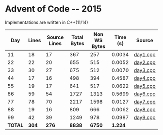 # Advent of Code -- 2015

Implementations are written in C++(11/14)

Day | Lines | Source Lines | Total Bytes | Non WS Bytes | Time (s) | Source
----|-------|--------------|-------------|--------------|----------|-------
11 | 18 | 17 | 367 | 257 | 0.0034 | [day1.cpp](https://github.com/willkill07/adventofcode/blob/master/src/day1/day1.cpp)
22 | 22 | 20 | 655 | 515 | 0.0052 | [day2.cpp](https://github.com/willkill07/adventofcode/blob/master/src/day2/day2.cpp)
33 | 30 | 27 | 675 | 512 | 0.0070 | [day3.cpp](https://github.com/willkill07/adventofcode/blob/master/src/day3/day3.cpp)
44 | 17 | 16 | 498 | 394 | 0.4587 | [day4.cpp](https://github.com/willkill07/adventofcode/blob/master/src/day4/day4.cpp)
55 | 19 | 17 | 641 | 517 | 0.0622 | [day5.cpp](https://github.com/willkill07/adventofcode/blob/master/src/day5/day5.cpp)
66 | 59 | 54 | 1727 | 1313 | 0.5699 | [day6.cpp](https://github.com/willkill07/adventofcode/blob/master/src/day6/day6.cpp)
77 | 78 | 70 | 2217 | 1598 | 0.0127 | [day7.cpp](https://github.com/willkill07/adventofcode/blob/master/src/day7/day7.cpp)
88 | 19 | 16 | 809 | 666 | 0.0062 | [day8.cpp](https://github.com/willkill07/adventofcode/blob/master/src/day8/day8.cpp)
99 | 42 | 39 | 1249 | 978 | 0.0987 | [day9.cpp](https://github.com/willkill07/adventofcode/blob/master/src/day9/day9.cpp)
**TOTAL** | **304** | **276** | **8838** | **6750** | **1.224** |
